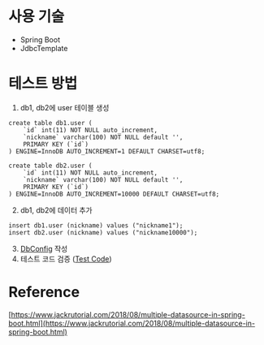# 사용 기술
- Spring Boot
- JdbcTemplate

# 테스트 방법

1. db1, db2에 user 테이블 생성
```mysql
create table db1.user (
    `id` int(11) NOT NULL auto_increment,
    `nickname` varchar(100) NOT NULL default '',
    PRIMARY KEY (`id`)
) ENGINE=InnoDB AUTO_INCREMENT=1 DEFAULT CHARSET=utf8;

create table db2.user (
    `id` int(11) NOT NULL auto_increment,
    `nickname` varchar(100) NOT NULL default '',
    PRIMARY KEY (`id`)
) ENGINE=InnoDB AUTO_INCREMENT=10000 DEFAULT CHARSET=utf8;
```

2. db1, db2에 데이터 추가
```mysql
insert db1.user (nickname) values ("nickname1");
insert db2.user (nickname) values ("nickname10000");
```

3. [DbConfig](https://github.com/dolgodolah/TIL/blob/master/Spring/Spring%20JDBC/Multiple%20Datasource%20in%20Spring%20Boot%20And%20JdbcTemplate/multiple-datasource/src/main/java/com/example/multipledatasource/config/DbConfig.java) 작성
4. 테스트 코드 검증 ([Test Code](https://github.com/dolgodolah/TIL/blob/master/Spring/Spring%20JDBC/Multiple%20Datasource%20in%20Spring%20Boot%20And%20JdbcTemplate/multiple-datasource/src/test/java/com/example/multipledatasource/repository/UserDaoTest.java))

# Reference

[https://www.jackrutorial.com/2018/08/multiple-datasource-in-spring-boot.html](https://www.jackrutorial.com/2018/08/multiple-datasource-in-spring-boot.html)
